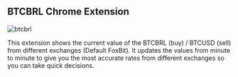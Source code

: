 ## BTCBRL Chrome Extension

![btcbrl](http://i.imgur.com/jpcLzO8.png)

This extension shows the current value of the BTCBRL (buy) / BTCUSD (sell) from different exchanges (Default FoxBit). It updates the values from minute to minute to give you the most accurate rates from different exchanges so you can take quick decisions.